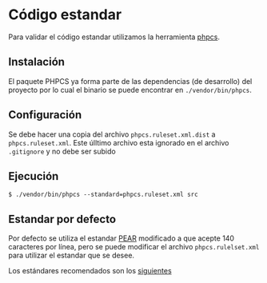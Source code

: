 Código estandar
==============

Para validar el código estandar utilizamos la herramienta [phpcs](https://github.com/squizlabs/PHP_CodeSniffer).

## Instalación

El paquete PHPCS ya forma parte de las dependencias (de desarrollo) del proyecto por lo cual el binario se puede encontrar en `./vendor/bin/phpcs`.

## Configuración

Se debe hacer una copia del archivo `phpcs.ruleset.xml.dist` a `phpcs.ruleset.xml`. Este úlltimo archivo esta ignorado en el archivo `.gitignore` y no debe ser subido 

## Ejecución

```
$ ./vendor/bin/phpcs --standard=phpcs.ruleset.xml src
```

## Estandar por defecto

Por defecto se utiliza el estandar [PEAR](http://pear.php.net/manual/en/standards.php) modificado a que acepte 140 caracteres por línea, pero se puede modificar el archivo `phpcs.rulelset.xml` para utilizar el estandar que se desee. 

Los estándares recomendados son los [siguientes](http://www.phptherightway.com/#code_style_guide)
